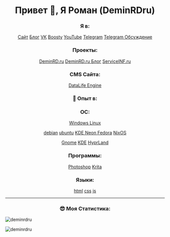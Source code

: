 
<h1 align="center">Привет 👋, Я Роман (DeminRDru)</h1>

<h3 align="center">Я в:</h3>
<p align="center">
<a href="https://DeminRD.ru/">Сайт</a>
<a href="https://www.youtube.com/">Блог</a>
<a href="https://vk.com/deminrdru_blog">VK</a>
<a href="https://www.youtube.com/">Boosty</a>
<a href="https://www.youtube.com/">YouTube</a>
<a href="https://www.youtube.com/">Telegram</a>
<a href="https://www.youtube.com/">Telegram Обсуждение </a>
</p>

<h3 align="center">Проекты:</h3>
<p align="center">
<a href="https://DeminRD.ru/">DeminRD.ru</a>
<a href="https://blog.DeminRD.ru/">DeminRD.ru Блог</a>
<a href="https://serviceinf.ru/">ServiceINF.ru</a>
</p>
<h3 align="center">CMS Сайта:</h3>
<p align="center">
<a href="https://dle-news.ru/" target="_blank" rel="noreferrer">DataLife Engine</a>
</p>


<h3 align="center">🌟 Опыт в:</h3>
<h3 align="center">ОС:</h3>
<p align="center">
<a href="https://microsoft.com/" target="_blank" rel="noreferrer">Windows </a>	
<a href="https://www.linux.org/" target="_blank" rel="noreferrer">Linux </a>
</p>

<p align="center">
<a href="https://debian.com/" target="_blank" rel="noreferrer">debian</a>
<a href="https://ubuntu.com/" target="_blank" rel="noreferrer">ubuntu</a>
<a href="https://www.kdeneon.org/" target="_blank" rel="noreferrer">KDE Neon  </a>
<a href="https://www.fedora.org/" target="_blank" rel="noreferrer">Fedora</a>
<a href="https://www.nixos.org/" target="_blank" rel="noreferrer">NixOS</a>
</p>
<p align="center">
<a href="https://www.gnome.org/" target="_blank" rel="noreferrer">Gnome</a>
<a href="https://kde.org/ru" target="_blank" rel="noreferrer">KDE</a>
<a href="https://hyprland.org/" target="_blank" rel="noreferrer">HyprLand </a>

</p>

<h3 align="center">Программы:</h3>
<p align="center">
<a href="https://www.photoshop.com/en" target="_blank" rel="noreferrer">Photoshop</a>
<a href="https://krita.org/" target="_blank" rel="noreferrer">Krita</a>
</p>

<h3 align="center">Языки:</h3>
<p align="center">
<a href="https://www.w3.org/html/" target="_blank" rel="noreferrer">html</a>
<a href="https://www.w3schools.com/css/" target="_blank" rel="noreferrer">css</a>
<a href="https://developer.mozilla.org/en-US/docs/Web/JavaScript" target="_blank" rel="noreferrer">js</a>
</p>

---
<h3 align="center">😎 Моя Статистика:</h3>

<p><img align="left" src="https://github-readme-stats.vercel.app/api/top-langs?username=deminrdru&show_icons=true&locale=en&layout=compact&theme=github_dark&hide_border=true" alt="deminrdru" /></p>
&nbsp;
<p><img align="center" src="https://github-readme-stats.vercel.app/api?username=deminrdru&show_icons=true&locale=en&theme=github_dark&hide_border=true" alt="deminrdru" /></p>
